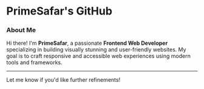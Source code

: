 

#  PrimeSafar's GitHub 

###  About Me
Hi there! I'm **PrimeSafar**, a passionate **Frontend Web Developer** specializing in building visually stunning and user-friendly websites. My goal is to craft responsive and accessible web experiences using modern tools and frameworks.

---

Let me know if you'd like further refinements!
